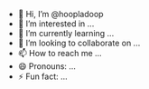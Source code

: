 - 👋 Hi, I’m @hoopladoop
- 👀 I’m interested in ...
- 🌱 I’m currently learning ...
- 💞️ I’m looking to collaborate on ...
- 📫 How to reach me ...
- 😄 Pronouns: ...
- ⚡ Fun fact: ...

<!---
hoopladoop/hoopladoop is a ✨ special ✨ repository because its `README.md` (this file) appears on your GitHub profile.
You can click the Preview link to take a look at your changes.
--->
